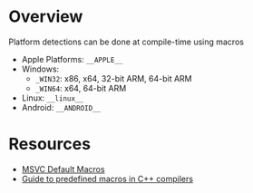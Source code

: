 # Overview

Platform detections can be done at compile-time using macros

- Apple Platforms: `__APPLE__`
- Windows:
  - `_WIN32`: x86, x64, 32-bit ARM, 64-bit ARM
  - `_WIN64`: x64, 64-bit ARM
- Linux: `__linux__`
- Android: `__ANDROID__`

# Resources

- [MSVC Default Macros](https://docs.microsoft.com/en-us/cpp/preprocessor/predefined-macros?view=msvc-160)
- [Guide to predefined macros in C++ compilers](https://blog.kowalczyk.info/article/j/guide-to-predefined-macros-in-c-compilers-gcc-clang-msvc-etc..html)
